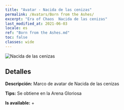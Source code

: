 ```yaml
---
title: "Avatar - Nacida de las cenizas"
permalink: /Avatars/Born from the Ashes/
excerpt: "Era of Chaos  Nacida de las cenizas"
last_modified_at: 2021-06-03
locale: es
ref: "Born from the Ashes.md"
toc: false
classes: wide
---
```

 ![Nacida de las cenizas](/images/a/avatarFrame_76.png)

## Detalles

 **Descripción:** Marco de avatar de Nacida de las cenizas 

 **Tips:** Se obtiene en la Arena Gloriosa 

 **Is available:**  + 

